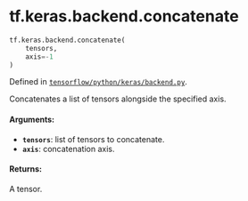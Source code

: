 <div itemscope itemtype="http://developers.google.com/ReferenceObject">
<meta itemprop="name" content="tf.keras.backend.concatenate" />
<meta itemprop="path" content="Stable" />
</div>

# tf.keras.backend.concatenate

``` python
tf.keras.backend.concatenate(
    tensors,
    axis=-1
)
```



Defined in [`tensorflow/python/keras/backend.py`](https://www.tensorflow.org/code/tensorflow/python/keras/backend.py).

Concatenates a list of tensors alongside the specified axis.

#### Arguments:

* <b>`tensors`</b>: list of tensors to concatenate.
* <b>`axis`</b>: concatenation axis.


#### Returns:

A tensor.